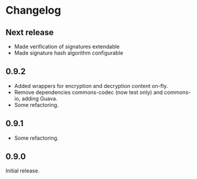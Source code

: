 # Changelog

## Next release

* Made verification of signatures extendable
* Made signature hash algorithm configurable

## 0.9.2

* Added wrappers for encryption and decryption content on-fly.
* Remove dependencies commons-codec (now test only) and commons-io, adding Guava.
* Some refactoring.

## 0.9.1

* Some refactoring.

## 0.9.0

Initial release.